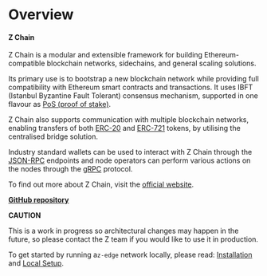 # Overview

#### Z Chain <a href="#credit-smart-chain" id="credit-smart-chain"></a>

Z Chain is a modular and extensible framework for building Ethereum-compatible blockchain networks, sidechains, and general scaling solutions.

Its primary use is to bootstrap a new blockchain network while providing full compatibility with Ethereum smart contracts and transactions. It uses IBFT (Istanbul Byzantine Fault Tolerant) consensus mechanism, supported in one flavour as [PoS (proof of stake)](consensus/pos-stake-unstake.md).

Z Chain also supports communication with multiple blockchain networks, enabling transfers of both [ERC-20](https://ethereum.org/en/developers/docs/standards/tokens/erc-20/) and [ERC-721](https://ethereum.org/en/developers/docs/standards/tokens/erc-721) tokens, by utilising the centralised bridge solution.

Industry standard wallets can be used to interact with Z Chain through the [JSON-RPC](architecture/modules/json-rpc.md) endpoints and node operators can perform various actions on the nodes through the [gRPC](working-with-node/query-operator-info.md) protocol.

To find out more about Z Chain, visit the [official website](https://zchains.com).

[**GitHub repository**](https://github.com/ZChain-168168)

**CAUTION**

This is a work in progress so architectural changes may happen in the future, so please contact the Z team if you would like to use it in production.

To get started by running a`z-edge` network locally, please read: [Installation](get-started/installation.md) and [Local Setup](get-started/set-up-ibft-locally.md).
